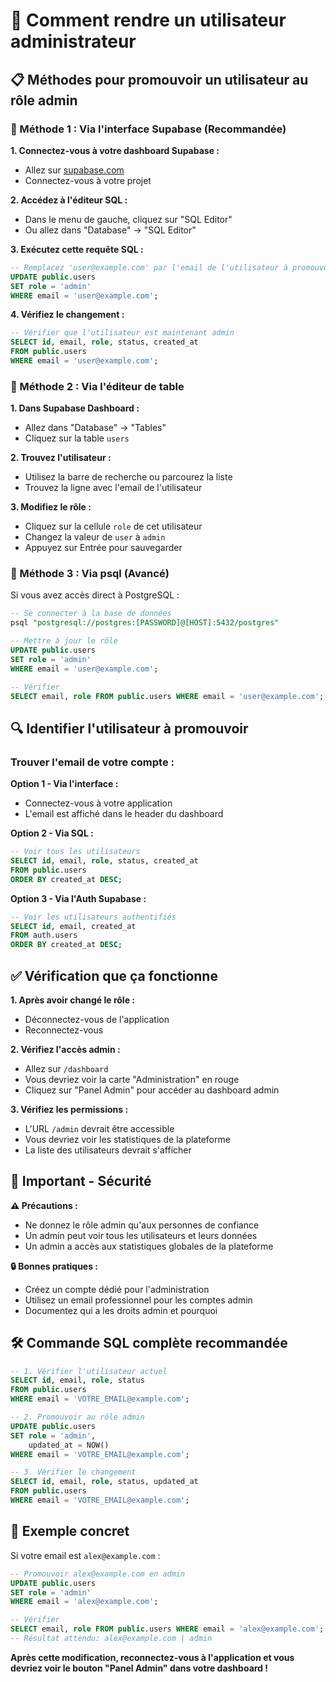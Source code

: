 # 🔑 Comment rendre un utilisateur administrateur

## 📋 Méthodes pour promouvoir un utilisateur au rôle admin

### 🎯 Méthode 1 : Via l'interface Supabase (Recommandée)

**1. Connectez-vous à votre dashboard Supabase :**
- Allez sur [supabase.com](https://supabase.com)
- Connectez-vous à votre projet

**2. Accédez à l'éditeur SQL :**
- Dans le menu de gauche, cliquez sur "SQL Editor"
- Ou allez dans "Database" → "SQL Editor"

**3. Exécutez cette requête SQL :**
```sql
-- Remplacez 'user@example.com' par l'email de l'utilisateur à promouvoir
UPDATE public.users 
SET role = 'admin' 
WHERE email = 'user@example.com';
```

**4. Vérifiez le changement :**
```sql
-- Vérifier que l'utilisateur est maintenant admin
SELECT id, email, role, status, created_at 
FROM public.users 
WHERE email = 'user@example.com';
```

### 🎯 Méthode 2 : Via l'éditeur de table

**1. Dans Supabase Dashboard :**
- Allez dans "Database" → "Tables"
- Cliquez sur la table `users`

**2. Trouvez l'utilisateur :**
- Utilisez la barre de recherche ou parcourez la liste
- Trouvez la ligne avec l'email de l'utilisateur

**3. Modifiez le rôle :**
- Cliquez sur la cellule `role` de cet utilisateur
- Changez la valeur de `user` à `admin`
- Appuyez sur Entrée pour sauvegarder

### 🎯 Méthode 3 : Via psql (Avancé)

Si vous avez accès direct à PostgreSQL :

```sql
-- Se connecter à la base de données
psql "postgresql://postgres:[PASSWORD]@[HOST]:5432/postgres"

-- Mettre à jour le rôle
UPDATE public.users 
SET role = 'admin' 
WHERE email = 'user@example.com';

-- Vérifier
SELECT email, role FROM public.users WHERE email = 'user@example.com';
```

## 🔍 Identifier l'utilisateur à promouvoir

### Trouver l'email de votre compte :

**Option 1 - Via l'interface :**
- Connectez-vous à votre application
- L'email est affiché dans le header du dashboard

**Option 2 - Via SQL :**
```sql
-- Voir tous les utilisateurs
SELECT id, email, role, status, created_at 
FROM public.users 
ORDER BY created_at DESC;
```

**Option 3 - Via l'Auth Supabase :**
```sql
-- Voir les utilisateurs authentifiés
SELECT id, email, created_at 
FROM auth.users 
ORDER BY created_at DESC;
```

## ✅ Vérification que ça fonctionne

**1. Après avoir changé le rôle :**
- Déconnectez-vous de l'application
- Reconnectez-vous

**2. Vérifiez l'accès admin :**
- Allez sur `/dashboard`
- Vous devriez voir la carte "Administration" en rouge
- Cliquez sur "Panel Admin" pour accéder au dashboard admin

**3. Vérifiez les permissions :**
- L'URL `/admin` devrait être accessible
- Vous devriez voir les statistiques de la plateforme
- La liste des utilisateurs devrait s'afficher

## 🚨 Important - Sécurité

**⚠️ Précautions :**
- Ne donnez le rôle admin qu'aux personnes de confiance
- Un admin peut voir tous les utilisateurs et leurs données
- Un admin a accès aux statistiques globales de la plateforme

**🔒 Bonnes pratiques :**
- Créez un compte dédié pour l'administration
- Utilisez un email professionnel pour les comptes admin
- Documentez qui a les droits admin et pourquoi

## 🛠️ Commande SQL complète recommandée

```sql
-- 1. Vérifier l'utilisateur actuel
SELECT id, email, role, status 
FROM public.users 
WHERE email = 'VOTRE_EMAIL@example.com';

-- 2. Promouvoir au rôle admin
UPDATE public.users 
SET role = 'admin', 
    updated_at = NOW()
WHERE email = 'VOTRE_EMAIL@example.com';

-- 3. Vérifier le changement
SELECT id, email, role, status, updated_at 
FROM public.users 
WHERE email = 'VOTRE_EMAIL@example.com';
```

## 🎯 Exemple concret

Si votre email est `alex@example.com` :

```sql
-- Promouvoir alex@example.com en admin
UPDATE public.users 
SET role = 'admin' 
WHERE email = 'alex@example.com';

-- Vérifier
SELECT email, role FROM public.users WHERE email = 'alex@example.com';
-- Résultat attendu: alex@example.com | admin
```

**Après cette modification, reconnectez-vous à l'application et vous devriez voir le bouton "Panel Admin" dans votre dashboard !**

